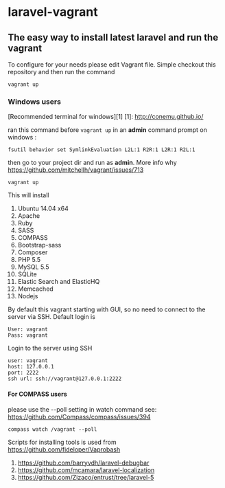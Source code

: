 # laravel-vagrant

## The easy way to install latest laravel and run the vagrant

To configure for your needs please edit Vagrant file.
Simple checkout this repository and then run the command

```vagrant up```

### Windows users
 [Recommended terminal for windows][1]
 [1]: http://conemu.github.io/

ran this command before ```vagrant up``` in an **admin** command prompt on windows :

```
fsutil behavior set SymlinkEvaluation L2L:1 R2R:1 L2R:1 R2L:1
```

then go to your project dir and run as **admin**. More info why https://github.com/mitchellh/vagrant/issues/713

```
vagrant up
```

This will install
  1. Ubuntu 14.04 x64
  1. Apache
  1. Ruby
  1. SASS
  1. COMPASS
  1. Bootstrap-sass
  1. Composer
  1. PHP 5.5
  1. MySQL 5.5
  1. SQLite
  1. Elastic Search and ElasticHQ
  1. Memcached
  1. Nodejs
  
By default this vagrant starting with GUI, so no need to connect to the server via SSH. Default login is 

```
User: vagrant
Pass: vagrant
```
Login to the server using SSH

```
user: vagrant
host: 127.0.0.1
port: 2222
ssh url: ssh://vagrant@127.0.0.1:2222
```

#### For COMPASS users
please use the --poll setting in watch command see: https://github.com/Compass/compass/issues/394

```
compass watch /vagrant --poll
```

Scripts for installing tools is used from https://github.com/fideloper/Vaprobash

1. https://github.com/barryvdh/laravel-debugbar
1. https://github.com/mcamara/laravel-localization
1. https://github.com/Zizaco/entrust/tree/laravel-5
